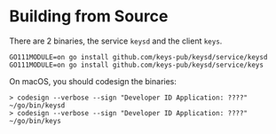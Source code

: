 # Building from Source

There are 2 binaries, the service `keysd` and the client `keys`.

```shell
GO111MODULE=on go install github.com/keys-pub/keysd/service/keysd
GO111MODULE=on go install github.com/keys-pub/keysd/service/keys
```

On macOS, you should codesign the binaries:

```shell
> codesign --verbose --sign "Developer ID Application: ????" ~/go/bin/keysd
> codesign --verbose --sign "Developer ID Application: ????" ~/go/bin/keys
```
